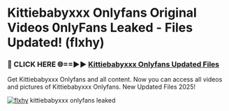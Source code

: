 # Kittiebabyxxx Onlyfans Original Videos 0nlyFans Leaked - Files Updated! (flxhy)

<h3>🔴 CLICK HERE 🌐==►► <a href="https://tinyurl.com/2wckxsce" rel="nofollow">Kittiebabyxxx Onlyfans Updated Files</a></h3>

Get Kittiebabyxxx Onlyfans and all content. Now you can access all videos and pictures of Kittiebabyxxx Onlyfans. New Updated Files 2025!

[![flxhy](https://i.imgur.com/AFduVYN.gif)](https://tinyurl.com/2wckxsce)
kittiebabyxxx onlyfans leaked